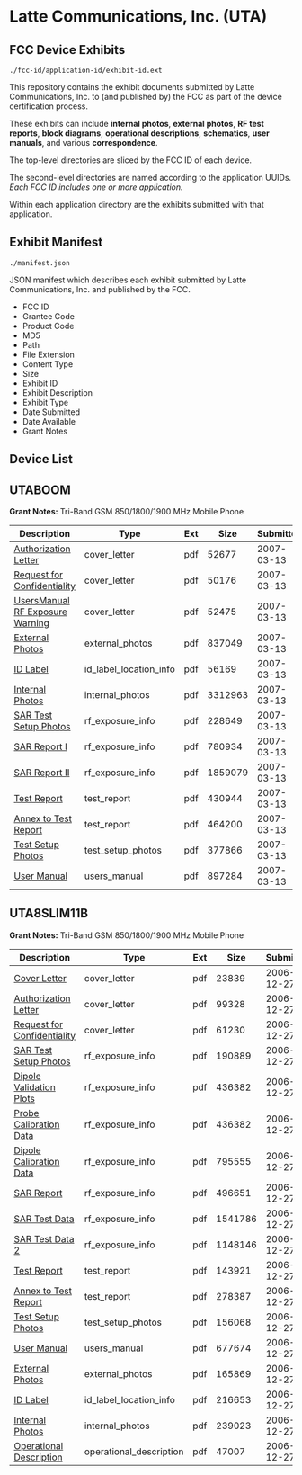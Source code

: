 # Latte Communications, Inc. (UTA)
## FCC Device Exhibits

```
./fcc-id/application-id/exhibit-id.ext
```

This repository contains the exhibit documents submitted by Latte Communications, Inc. to (and published by) the FCC as part of the device certification process.

These exhibits can include **internal photos**, **external photos**, **RF test reports**, **block diagrams**, **operational descriptions**, **schematics**, **user manuals**, and various **correspondence**.

The top-level directories are sliced by the FCC ID of each device.

The second-level directories are named according to the application UUIDs. *Each FCC ID includes one or more application.*

Within each application directory are the exhibits submitted with that application. 

## Exhibit Manifest

```
./manifest.json
```

JSON manifest which describes each exhibit submitted by Latte Communications, Inc. and published by the FCC.

- FCC ID
- Grantee Code
- Product Code
- MD5
- Path
- File Extension
- Content Type
- Size
- Exhibit ID
- Exhibit Description
- Exhibit Type
- Date Submitted
- Date Available
- Grant Notes

## Device List
## UTABOOM
**Grant Notes:** Tri-Band GSM 850/1800/1900 MHz Mobile Phone

| Description | Type | Ext | Size | Submitted | Available |
| ----------- | ---- | --- | ---- | --------- | --------- |
| [Authorization Letter](UTABOOM/2a076f61b8ebc214f3362f11b954059e/767558.pdf) | cover_letter | pdf | 52677 | 2007-03-13 | 2007-03-14 |
| [Request for Confidentiality](UTABOOM/2a076f61b8ebc214f3362f11b954059e/767575.pdf) | cover_letter | pdf | 50176 | 2007-03-13 | 2007-03-14 |
| [UsersManual RF Exposure Warning](UTABOOM/2a076f61b8ebc214f3362f11b954059e/767577.pdf) | cover_letter | pdf | 52475 | 2007-03-13 | 2007-03-14 |
| [External Photos](UTABOOM/2a076f61b8ebc214f3362f11b954059e/767551.pdf) | external_photos | pdf | 837049 | 2007-03-13 | 2007-04-28 |
| [ID Label](UTABOOM/2a076f61b8ebc214f3362f11b954059e/767549.pdf) | id_label_location_info | pdf | 56169 | 2007-03-13 | 2007-03-14 |
| [Internal Photos](UTABOOM/2a076f61b8ebc214f3362f11b954059e/767552.pdf) | internal_photos | pdf | 3312963 | 2007-03-13 | 2007-04-28 |
| [SAR Test Setup Photos](UTABOOM/2a076f61b8ebc214f3362f11b954059e/767557.pdf) | rf_exposure_info | pdf | 228649 | 2007-03-13 | 2007-03-14 |
| [SAR Report I](UTABOOM/2a076f61b8ebc214f3362f11b954059e/767578.pdf) | rf_exposure_info | pdf | 780934 | 2007-03-13 | 2007-03-14 |
| [SAR Report II](UTABOOM/2a076f61b8ebc214f3362f11b954059e/767579.pdf) | rf_exposure_info | pdf | 1859079 | 2007-03-13 | 2007-03-14 |
| [Test Report](UTABOOM/2a076f61b8ebc214f3362f11b954059e/767547.pdf) | test_report | pdf | 430944 | 2007-03-13 | 2007-03-14 |
| [Annex to Test Report](UTABOOM/2a076f61b8ebc214f3362f11b954059e/767548.pdf) | test_report | pdf | 464200 | 2007-03-13 | 2007-03-14 |
| [Test Setup Photos](UTABOOM/2a076f61b8ebc214f3362f11b954059e/767550.pdf) | test_setup_photos | pdf | 377866 | 2007-03-13 | 2007-04-28 |
| [User Manual](UTABOOM/2a076f61b8ebc214f3362f11b954059e/767556.pdf) | users_manual | pdf | 897284 | 2007-03-13 | 2007-04-28 |
## UTA8SLIM11B
**Grant Notes:** Tri-Band GSM 850/1800/1900 MHz Mobile Phone

| Description | Type | Ext | Size | Submitted | Available |
| ----------- | ---- | --- | ---- | --------- | --------- |
| [Cover Letter](UTA8SLIM11B/d196fd828e59108dcdbfef0767285d39/742352.pdf) | cover_letter | pdf | 23839 | 2006-12-27 | 2006-12-27 |
| [Authorization Letter](UTA8SLIM11B/d196fd828e59108dcdbfef0767285d39/742353.pdf) | cover_letter | pdf | 99328 | 2006-12-27 | 2006-12-27 |
| [Request for Confidentiality](UTA8SLIM11B/d196fd828e59108dcdbfef0767285d39/742354.pdf) | cover_letter | pdf | 61230 | 2006-12-27 | 2006-12-27 |
| [SAR Test Setup Photos](UTA8SLIM11B/d196fd828e59108dcdbfef0767285d39/742369.pdf) | rf_exposure_info | pdf | 190889 | 2006-12-27 | 2006-12-27 |
| [Dipole Validation Plots](UTA8SLIM11B/d196fd828e59108dcdbfef0767285d39/742370.pdf) | rf_exposure_info | pdf | 436382 | 2006-12-27 | 2006-12-27 |
| [Probe Calibration Data](UTA8SLIM11B/d196fd828e59108dcdbfef0767285d39/742370.pdf) | rf_exposure_info | pdf | 436382 | 2006-12-27 | 2006-12-27 |
| [Dipole Calibration Data](UTA8SLIM11B/d196fd828e59108dcdbfef0767285d39/742372.pdf) | rf_exposure_info | pdf | 795555 | 2006-12-27 | 2006-12-27 |
| [SAR Report](UTA8SLIM11B/d196fd828e59108dcdbfef0767285d39/742366.pdf) | rf_exposure_info | pdf | 496651 | 2006-12-27 | 2006-12-27 |
| [SAR Test Data](UTA8SLIM11B/d196fd828e59108dcdbfef0767285d39/742367.pdf) | rf_exposure_info | pdf | 1541786 | 2006-12-27 | 2006-12-27 |
| [SAR Test Data 2](UTA8SLIM11B/d196fd828e59108dcdbfef0767285d39/742368.pdf) | rf_exposure_info | pdf | 1148146 | 2006-12-27 | 2006-12-27 |
| [Test Report](UTA8SLIM11B/d196fd828e59108dcdbfef0767285d39/742355.pdf) | test_report | pdf | 143921 | 2006-12-27 | 2006-12-27 |
| [Annex to Test Report](UTA8SLIM11B/d196fd828e59108dcdbfef0767285d39/742356.pdf) | test_report | pdf | 278387 | 2006-12-27 | 2006-12-27 |
| [Test Setup Photos](UTA8SLIM11B/d196fd828e59108dcdbfef0767285d39/742358.pdf) | test_setup_photos | pdf | 156068 | 2006-12-27 | 2006-12-27 |
| [User Manual](UTA8SLIM11B/d196fd828e59108dcdbfef0767285d39/742365.pdf) | users_manual | pdf | 677674 | 2006-12-27 | 2006-12-27 |
| [External Photos](UTA8SLIM11B/d196fd828e59108dcdbfef0767285d39/742359.pdf) | external_photos | pdf | 165869 | 2006-12-27 | 2006-12-27 |
| [ID Label](UTA8SLIM11B/d196fd828e59108dcdbfef0767285d39/742357.pdf) | id_label_location_info | pdf | 216653 | 2006-12-27 | 2006-12-27 |
| [Internal Photos](UTA8SLIM11B/d196fd828e59108dcdbfef0767285d39/742360.pdf) | internal_photos | pdf | 239023 | 2006-12-27 | 2006-12-27 |
| [Operational Description](UTA8SLIM11B/d196fd828e59108dcdbfef0767285d39/742364.pdf) | operational_description | pdf | 47007 | 2006-12-27 | 2006-12-27 |
